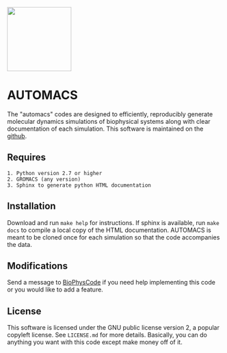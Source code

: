 
<img src="https://github.com/biophyscode/automacs/raw/master/amx/docs/source/logo.png" width="150" height="150"/>

AUTOMACS
========

The "automacs" codes are designed to efficiently, 
reproducibly generate molecular dynamics simulations 
of biophysical systems along with clear documentation
of each simulation. This software is maintained on the
[github](https://github.com/biophyscode/automacs).

Requires
--------

	1. Python version 2.7 or higher
	2. GROMACS (any version)
	3. Sphinx to generate python HTML documentation
	
Installation
------------

Download and run ``make help`` for instructions.
If sphinx is available, run ``make docs`` to compile
a local copy of the HTML documentation. AUTOMACS
is meant to be cloned once for each simulation so
that the code accompanies the data.

Modifications
-------------

Send a message to [BioPhysCode](mailto:biophyscode@gmail.com) if
you need help implementing this code or you would like to 
add a feature.

License
-------

This software is licensed under the GNU public license version 2, 
a popular copyleft license. See ``LICENSE.md`` for more details. 
Basically, you can do anything you want with this code except 
make money off of it.
